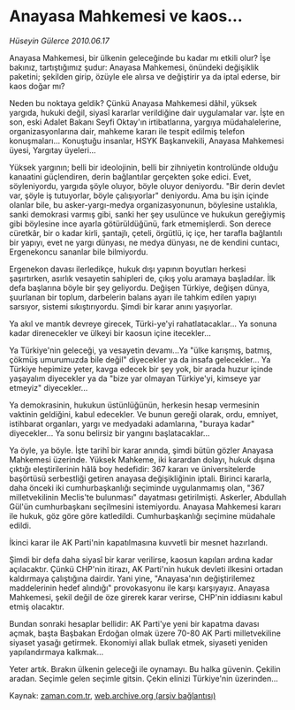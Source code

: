 # Anayasa Mahkemesi ve kaos...

*Hüseyin Gülerce 2010.06.17*

<td class="columnist-detail">
<p>Anayasa Mahkemesi, bir ülkenin geleceğinde bu kadar mı etkili olur? İşe bakınız, tartıştığımız şudur: Anayasa Mahkemesi, önündeki değişiklik paketini; şekilden girip, özüyle ele alırsa ve değiştirir ya da iptal ederse, bir kaos doğar mı?</p>
<p>
<div id="haberMetinDiv">
<p>Neden bu noktaya geldik? Çünkü Anayasa Mahkemesi dâhil, yüksek yargıda, hukuki değil, siyasî kararlar verildiğine dair uygulamalar var. İşte en son, eski Adalet Bakanı Seyfi Oktay'ın irtibatlarına, yargıya müdahalelerine, organizasyonlarına dair, mahkeme kararı ile tespit edilmiş telefon konuşmaları... Konuştuğu insanlar, HSYK Başkanvekili, Anayasa Mahkemesi üyesi, Yargıtay üyeleri...
<p>Yüksek yargının; belli bir ideolojinin, belli bir zihniyetin kontrolünde olduğu kanaatini güçlendiren, derin bağlantılar gerçekten şoke edici. Evet, söyleniyordu, yargıda şöyle oluyor, böyle oluyor deniyordu. "Bir derin devlet var, şöyle iş tutuyorlar, böyle çalışıyorlar" deniyordu. Ama bu işin içinde olanlar bile, bu asker-yargı-medya organizasyonunun, böylesine ustalıkla, sanki demokrasi varmış gibi, sanki her şey usulünce ve hukukun gereğiymiş gibi böylesine ince ayarla götürüldüğünü, fark etmemişlerdi. Son derece cüretkâr, bir o kadar kirli, şantajlı, çeteli, örgütlü, iç içe, her tarafla bağlantılı bir yapıyı, evet ne yargı dünyası, ne medya dünyası, ne de kendini cuntacı, Ergenekoncu sananlar bile bilmiyordu.
<p>Ergenekon davası ilerledikçe, hukuk dışı yapının boyutları herkesi şaşırtırken, asırlık vesayetin sahipleri de, çıkış yolu aramaya başladılar. İlk defa başlarına böyle bir şey geliyordu. Değişen Türkiye, değişen dünya, şuurlanan bir toplum, darbelerin balans ayarı ile tahkim edilen yapıyı sarsıyor, sistemi sıkıştırıyordu. Şimdi bir karar anını yaşıyorlar.
<p>Ya akıl ve mantık devreye girecek, Türki-ye'yi rahatlatacaklar... Ya sonuna kadar direnecekler ve ülkeyi bir kaosun içine itecekler...
<p>Ya Türkiye'nin geleceği, ya vesayetin devamı...Ya "ülke karışmış, batmış, çökmüş umurumuzda bile değil" diyecekler ya da insafa gelecekler... Ya Türkiye hepimize yeter, kavga edecek bir şey yok, bir arada huzur içinde yaşayalım diyecekler ya da "bize yar olmayan Türkiye'yi, kimseye yar etmeyiz" diyecekler...
<p>Ya demokrasinin, hukukun üstünlüğünün, herkesin hesap vermesinin vaktinin geldiğini, kabul edecekler. Ve bunun gereği olarak, ordu, emniyet, istihbarat organları, yargı ve medyadaki adamlarına, "buraya kadar" diyecekler... Ya sonu belirsiz bir yangını başlatacaklar...
<p>Ya öyle, ya böyle. İşte tarihî bir karar anında, şimdi bütün gözler Anayasa Mahkemesi üzerinde. Yüksek Mahkeme, iki karardan dolayı, hukuk dışına çıktığı eleştirilerinin hâlâ boy hedefidir: 367 kararı ve üniversitelerde başörtüsü serbestliği getiren anayasa değişikliğinin iptali. Birinci kararla, daha önceki iki cumhurbaşkanlığı seçiminde uygulanmamış olan, "367 milletvekilinin Meclis'te bulunması" dayatması getirilmişti. Askerler, Abdullah Gül'ün cumhurbaşkanı seçilmesini istemiyordu. Anayasa Mahkemesi kararı ile hukuk, göz göre göre katledildi. Cumhurbaşkanlığı seçimine müdahale edildi.
<p>İkinci karar ile AK Parti'nin kapatılmasına kuvvetli bir mesnet hazırlandı.
<p>Şimdi bir defa daha siyasî bir karar verilirse, kaosun kapıları ardına kadar açılacaktır. Çünkü CHP'nin itirazı, AK Parti'nin hukuk devleti ilkesini ortadan kaldırmaya çalıştığına dairdir. Yani yine, "Anayasa'nın değiştirilemez maddelerinin hedef alındığı" provokasyonu ile karşı karşıyayız. Anayasa Mahkemesi, şekil değil de öze girerek karar verirse, CHP'nin iddiasını kabul etmiş olacaktır.
<p>Bundan sonraki hesaplar bellidir: AK Parti'ye yeni bir kapatma davası açmak, başta Başbakan Erdoğan olmak üzere 70-80 AK Parti milletvekiline siyaset yasağı getirmek. Ekonomiyi allak bullak etmek, siyaseti yeniden yapılandırmaya kalkmak...
<p>Yeter artık. Bırakın ülkenin geleceği ile oynamayı. Bu halka güvenin. Çekilin aradan. Seçimle gelen seçimle gitsin. Çekin elinizi Türkiye'nin üzerinden...</p></p></p></p></p></p></p></p></p></p></p></div>
</p>
<a href="http://web.archive.org/web/20110105005851/mailto:h.gulerce@zaman.com.tr">
</a></td>

Kaynak: [zaman.com.tr](http://zaman.com.tr/yazar.do?yazino=996270), [web.archive.org (arşiv bağlantısı)](http://web.archive.org/web/20110105005851/http://www.zaman.com.tr/yazar.do?yazino=996270)
